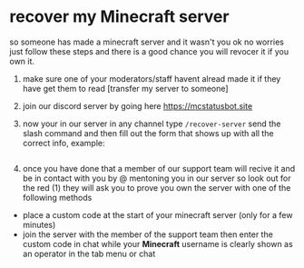 # recover my Minecraft server

so someone has made a minecraft server and it wasn't you ok no worries just follow these steps and there is a good chance you will revocer it if you own it.


1. make sure one of your moderators/staff havent alread made it if they have get them to read [transfer my server to someone]

2. join our discord server by going here https://mcstatusbot.site 

3. now your in our server in any channel type `/recover-server` send the slash command and then fill out the form that shows up with all the correct info, example:

![]()

4. once you have done that a member of our support team will recive it and be in contact with you by @ mentoning you in our server so look out for the red (1) they will ask you to prove you own the server with one of the following methods

 - place a custom code at the start of your minecraft server (only for a few minutes)
 - join the server with the member of the support team then enter the custom code in chat while your **Minecraft** username is clearly shown as an operator in the tab menu or chat